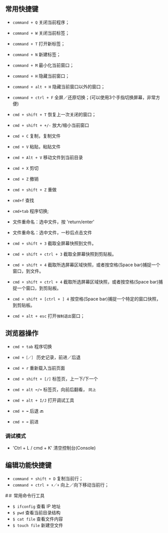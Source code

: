 ## 常用快捷键
- `command + Q` 关闭当前程序；
- `command + W` 关闭当前标签；
- `command + T` 打开新标签；
- `command + N` 新建标签；
- `command + M` 最小化当前窗口；

- `command + H` 隐藏当前窗口；
- `command + alt + H` 隐藏当前窗口以外的窗口；

- `command + ctrl + F` 全屏／还原切换；(可以使用3个手指切换屏幕，非常方便)

- `cmd + shift + T` 恢复上一次关闭的窗口；
- `cmd + shift + +/-` 放大/缩小当前窗口

- `cmd + C` 复制，复制文件
- `cmd + V` 粘贴，粘贴文件
- `cmd + Alt + V` 移动文件到当前目录
- `cmd + X` 剪切
- `cmd + Z` 撤销
- `cmd + shift + Z` 重做

- `cmd+f` 查找
- `cmd+tab` 程序切换;

- 文件重命名：选中文件，按 'return/enter'
- 文件重命名：选中文件，一秒后点击文件

- `cmd + shift + 3` 截取全屏幕快照到文件。
- `cmd + shift + ctrl + 3` 截取全屏幕快照到剪贴板。
- `cmd + shift + 4` 截取所选屏幕区域快照，或者按空格(Space bar)捕捉一个窗口，到文件。
- `cmd + shift + ctrl + 4` 截取所选屏幕区域快照，或者按空格(Space bar)捕捉一个窗口，到剪贴板。
- `cmd + shift + [ctrl + ] 4` 按空格(Space bar)捕捉一个特定的窗口快照，到剪贴板。

- `cmd + alt + esc` 打开`强制退出`窗口；

## 浏览器操作
- `cmd + tab` 程序切换
- `cmd +［／］` 历史记录，前进／后退

- `cmd + r` 重新载入当前页面

- `cmd + shift + [/]` 标签页，上一下/下一个
- `cmd + alt ⬅️/➡️` 标签页，向前后翻看， `同上`

- `cmd + alt + I/J` 打开调试工具

- `cmd + ⬅️` 后退 🔙
- `cmd + ➡️` 前进

### 调试模式

- 'Ctrl + L / cmd + K' 清空控制台(Console)

##  编辑功能快捷键
- `command + shift + D` 复制当前行；
- `command + ctrl + ⬆️／⬇️` 向上／向下移动当前行；


#＃ 常用命令行工具
- `$ ifconfig` 查看 IP 地址
- `$ pwd` 查看当前目录结构
- `$ cat file` 查看文件内容
- `$ touch file` 新建空文件
